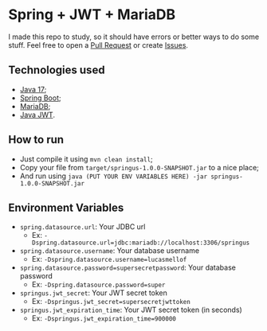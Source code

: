 # Spring + JWT + MariaDB

I made this repo to study, so it should have errors or better ways to do some stuff. Feel free to open a [Pull Request](https://github.com/Lucasmellof/spring-jwt-mariadb/pulls) or create [Issues](https://github.com/Lucasmellof/spring-jwt-mariadb/issues/new).

## Technologies used

- [Java 17](https://openjdk.org/);
- [Spring Boot](https://spring.io/projects/spring-boot);
- [MariaDB](https://mariadb.org/);
- [Java JWT](https://github.com/auth0/java-jwt).

## How to run

- Just compile it using `mvn clean install`;
- Copy your file from `target/springus-1.0.0-SNAPSHOT.jar` to a nice place;
- And run using `java (PUT YOUR ENV VARIABLES HERE) -jar springus-1.0.0-SNAPSHOT.jar`

## Environment Variables
- `spring.datasource.url`: Your JDBC url
  - Ex: `-Dspring.datasource.url=jdbc:mariadb://localhost:3306/springus`
- `spring.datasource.username`: Your database username
  - Ex: `-Dspring.datasource.username=lucasmellof`
- `spring.datasource.password=supersecretpassword`: Your database password
  - Ex: `-Dspring.datasource.password=super`
- `springus.jwt_secret`: Your JWT secret token
  - Ex: `-Dspringus.jwt_secret=supersecretjwttoken`
- `springus.jwt_expiration_time`: Your JWT secret token (in seconds)
  - Ex: `-Dspringus.jwt_expiration_time=900000`